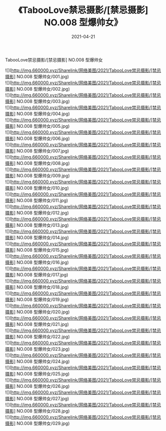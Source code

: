 ﻿---
layout: post
title:  《TabooLove禁忌摄影/[禁忌摄影] NO.008 型爆帅女》
date:   2021-04-21
img: http://img.660000.xyz/Sharelink/网络美图/2021/TabooLove禁忌摄影/[禁忌摄影] NO.008 型爆帅女/000.jpg
categories: [美女, 清纯, 唯美]
---

TabooLove禁忌摄影/[禁忌摄影] NO.008 型爆帅女

 ![](http://img.660000.xyz/Sharelink/网络美图/2021/TabooLove禁忌摄影/[禁忌摄影] NO.008 型爆帅女/001.jpg) <br>![](http://img.660000.xyz/Sharelink/网络美图/2021/TabooLove禁忌摄影/[禁忌摄影] NO.008 型爆帅女/002.jpg) <br>![](http://img.660000.xyz/Sharelink/网络美图/2021/TabooLove禁忌摄影/[禁忌摄影] NO.008 型爆帅女/003.jpg) <br>![](http://img.660000.xyz/Sharelink/网络美图/2021/TabooLove禁忌摄影/[禁忌摄影] NO.008 型爆帅女/004.jpg) <br>![](http://img.660000.xyz/Sharelink/网络美图/2021/TabooLove禁忌摄影/[禁忌摄影] NO.008 型爆帅女/005.jpg) <br>![](http://img.660000.xyz/Sharelink/网络美图/2021/TabooLove禁忌摄影/[禁忌摄影] NO.008 型爆帅女/006.jpg) <br>![](http://img.660000.xyz/Sharelink/网络美图/2021/TabooLove禁忌摄影/[禁忌摄影] NO.008 型爆帅女/007.jpg) <br>![](http://img.660000.xyz/Sharelink/网络美图/2021/TabooLove禁忌摄影/[禁忌摄影] NO.008 型爆帅女/008.jpg) <br>![](http://img.660000.xyz/Sharelink/网络美图/2021/TabooLove禁忌摄影/[禁忌摄影] NO.008 型爆帅女/009.jpg) <br>![](http://img.660000.xyz/Sharelink/网络美图/2021/TabooLove禁忌摄影/[禁忌摄影] NO.008 型爆帅女/010.jpg) <br>![](http://img.660000.xyz/Sharelink/网络美图/2021/TabooLove禁忌摄影/[禁忌摄影] NO.008 型爆帅女/011.jpg) <br>![](http://img.660000.xyz/Sharelink/网络美图/2021/TabooLove禁忌摄影/[禁忌摄影] NO.008 型爆帅女/012.jpg) <br>![](http://img.660000.xyz/Sharelink/网络美图/2021/TabooLove禁忌摄影/[禁忌摄影] NO.008 型爆帅女/013.jpg) <br>![](http://img.660000.xyz/Sharelink/网络美图/2021/TabooLove禁忌摄影/[禁忌摄影] NO.008 型爆帅女/014.jpg) <br>![](http://img.660000.xyz/Sharelink/网络美图/2021/TabooLove禁忌摄影/[禁忌摄影] NO.008 型爆帅女/015.jpg) <br>![](http://img.660000.xyz/Sharelink/网络美图/2021/TabooLove禁忌摄影/[禁忌摄影] NO.008 型爆帅女/016.jpg) <br>![](http://img.660000.xyz/Sharelink/网络美图/2021/TabooLove禁忌摄影/[禁忌摄影] NO.008 型爆帅女/017.jpg) <br>![](http://img.660000.xyz/Sharelink/网络美图/2021/TabooLove禁忌摄影/[禁忌摄影] NO.008 型爆帅女/018.jpg) <br>![](http://img.660000.xyz/Sharelink/网络美图/2021/TabooLove禁忌摄影/[禁忌摄影] NO.008 型爆帅女/019.jpg) <br>![](http://img.660000.xyz/Sharelink/网络美图/2021/TabooLove禁忌摄影/[禁忌摄影] NO.008 型爆帅女/020.jpg) <br>![](http://img.660000.xyz/Sharelink/网络美图/2021/TabooLove禁忌摄影/[禁忌摄影] NO.008 型爆帅女/021.jpg) <br>![](http://img.660000.xyz/Sharelink/网络美图/2021/TabooLove禁忌摄影/[禁忌摄影] NO.008 型爆帅女/022.jpg) <br>![](http://img.660000.xyz/Sharelink/网络美图/2021/TabooLove禁忌摄影/[禁忌摄影] NO.008 型爆帅女/023.jpg) <br>![](http://img.660000.xyz/Sharelink/网络美图/2021/TabooLove禁忌摄影/[禁忌摄影] NO.008 型爆帅女/024.jpg) <br>![](http://img.660000.xyz/Sharelink/网络美图/2021/TabooLove禁忌摄影/[禁忌摄影] NO.008 型爆帅女/025.jpg) <br>![](http://img.660000.xyz/Sharelink/网络美图/2021/TabooLove禁忌摄影/[禁忌摄影] NO.008 型爆帅女/026.jpg) <br>![](http://img.660000.xyz/Sharelink/网络美图/2021/TabooLove禁忌摄影/[禁忌摄影] NO.008 型爆帅女/027.jpg) <br>![](http://img.660000.xyz/Sharelink/网络美图/2021/TabooLove禁忌摄影/[禁忌摄影] NO.008 型爆帅女/028.jpg) <br>![](http://img.660000.xyz/Sharelink/网络美图/2021/TabooLove禁忌摄影/[禁忌摄影] NO.008 型爆帅女/029.jpg) <br>